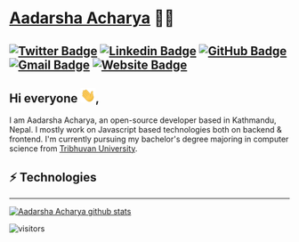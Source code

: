 # [Aadarsha Acharya](http://adarshaacharya.com.np/) 👨‍💻
[![Twitter Badge](https://img.shields.io/badge/-@adarshatweets-1ca0f1?style=flat-square&labelColor=1ca0f1&logo=twitter&logoColor=white&link=https://twitter.com/adarshatweets)](https://twitter.com/adarshatweets) [![Linkedin Badge](https://img.shields.io/badge/-adarshaacharya-blue?style=flat-square&logo=Linkedin&logoColor=white&link=https://www.linkedin.com/in/adarshaacharya/)](https://www.linkedin.com/in/adarshaacharya/)
[![GitHub Badge](https://img.shields.io/badge/-@adarshaacharya-%23181717?style=flat-square&logo=github)](https://github.com/adarshaacharya)
[![Gmail Badge](https://img.shields.io/badge/-connectwithadarsha@gmail.com-c14438?style=flat-square&logo=Gmail&logoColor=white&link=mailto:connectwithadarsha@gmail.com)](mailto:connectwithadarsha@gmail.com)
[![Website Badge](https://img.shields.io/website?color=0ab9e6&style=flat-square&up_message=adarshaacharya.com.np&url=http%3A%2F%2Fadarshaacharya.com.np%2F)](http://adarshaacharya.com.np)
---
## Hi everyone <img src="https://raw.githubusercontent.com/adarshaacharya/adarshaacharya/master/assets/wave.gif" width="27px">,
I am Aadarsha Acharya, an open-source developer based in Kathmandu, Nepal. I mostly work on Javascript based technologies both on backend & frontend. I'm currently pursuing my bachelor's degree majoring in computer science from [Tribhuvan University](http://www.tribhuvan-university.edu.np/).  



## ⚡ Technologies

---
[![Aadarsha Acharya github stats](https://github-readme-stats.vercel.app/api?username=adarshaacharya&show_icons=true&theme=radical)](https://github.com/anuraghazra/github-readme-stats)




![visitors](https://visitor-badge.laobi.icu/badge?page_id=adarshaacharya.adarshaacharya&title=Profile%20views)
